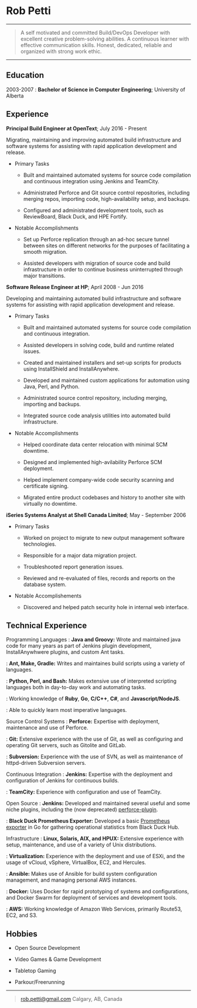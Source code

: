 Rob Petti
=======

----

>	A self motivated and committed Build/DevOps Developer with excellent creative
>	problem-solving abilities. A continuous learner with effective communication skills.
>	Honest, dedicated, reliable and organized with strong work ethic.

----

Education
---------

2003-2007
:	**Bachelor of Science in Computer Engineering**; University of Alberta

Experience
----------

**Principal Build Engineer at OpenText**; July 2016 - Present

Migrating, maintaining and improving automated build infrastructure and software systems for assisting with rapid application development and release.

* Primary Tasks
	-   Built and maintained automated systems for source code compilation
	    and continuous integration using Jenkins and TeamCity.

	-   Administrated Perforce and Git source control repositories, including merging repos,
	    importing code, high-availability setup, and backups.

	-	Configured and administrated development tools, such as ReviewBoard, Black Duck,
		and HPE Fortify.

* Notable Accomplishments
	-   Set up Perforce replication through an ad-hoc secure tunnel 
        between sites on different networks for the purposes of facilitating 
        a smooth migration.

	-   Assisted developers with migration of source code and build infrastructure 
        in order to continue business uninterrupted through major transitions.

**Software Release Engineer at HP**; April 2008 - Jun 2016

Developing and maintaining automated build infrastructure and software systems for assisting with rapid application development and release.

* Primary Tasks
	-   Built and maintained automated systems for source code compilation
	    and continuous integration.

	-   Assisted developers in solving code, build and runtime
	    related issues.

	-   Created and maintained installers and set-up scripts for products using
		InstallShield and InstallAnywhere.

	-   Developed and maintained custom applications for automation using
	    Java, Perl, and Python.

	-   Administrated source control repository, including merging,
	    importing and backups.

	-   Integrated source code analysis utilities into automated
	    build infrastructure.

* Notable Accomplishments

	-   Helped coordinate data center relocation with
	    minimal SCM downtime.

	-   Designed and implemented high-avilability Perforce
	    SCM deployment.

	-   Helped implement company-wide code security scanning and
	    certificate signing.

	-   Migrated entire product codebases and history to another
	    site with virtually no downtime.

**iSeries Systems Analyst at Shell Canada Limited**; May - September 2006

* Primary Tasks

	-   Worked on project to migrate to new output management
	    software technologies.

	-   Responsible for a major data migration project.

	-   Troubleshooted report generation issues.

	-   Reviewed and re-evaluated of files, records and reports on the
	    database system.

* Notable Accomplishements

	-   Discovered and helped patch security hole in
	    internal web interface.

Technical Experience
--------------------

Programming Languages
:	**Java and Groovy:** Wrote and maintained java code for many years as part
	of Jenkins plugin development, InstallAnywhwere plugins, and custom Ant tasks.

:	**Ant, Make, Gradle:** Writes and maintaines build scripts using a variety of languages.

:	**Python, Perl, and Bash:** Makes extensive use of interpreted scripting languages
	both in day-to-day work and automating tasks.

:	Working knowledge of **Ruby**, **Go**, **C/C++**, **C#**, and **Javascript/NodeJS**.

:	Able to quickly learn most imperative languages.

Source Control Systems
:	**Perforce:** Expertise with deployment, maintenance and use of Perforce.

:	**Git:** Extensive experience with the use of Git, as well as configuring and operating
	Git servers, such as Gitolite and GitLab.

:	**Subversion:** Experience with the use of SVN, as well as maintenance of httpd-driven
	Subversion servers.

Continuous Integration
:	**Jenkins:** Expertise with the deployment and configuration of Jenkins for continuous builds.

:	**TeamCity:** Experience with configuration and use of TeamCity.

Open Source
:	**Jenkins:** Developed and maintained several useful and some 
	niche plugins, including the (now deprecated) [perforce-plugin](http://github.com/jenkinsci/perforce-plugin).

:	**Black Duck Prometheus Exporter:** Developed a basic [Prometheus exporter](http://github.com/rpetti/blackduck_exporter) in Go
	for gathering operational statistics from Black Duck Hub.

Infrastructure
:	**Linux, Solaris, AIX, and HPUX:** Extensive experience with setup, maintenance, 
	and use of a variety of Unix distributions.

:	**Virtualization:** Experience with the deployment and use of ESXi, and the usage of vCloud,
	vSphere, VirtualBox, EC2, and Hercules.

:	**Ansible:** Makes use of Ansible for build system configuration management, and managing 
	personal AWS instances.

:	**Docker:** Uses Docker for rapid prototyping of systems and configurations, and Docker Swarm for 
	deployment of services and development tools.

:	**AWS:** Working knowledge of Amazon Web Services, primarily Route53, EC2, and S3.

Hobbies
-------

*	Open Source Development

*	Video Games & Game Development

*	Tabletop Gaming

*	Parkour/Freerunning

----

> <rob.petti@gmail.com>
> Calgary, AB, Canada
